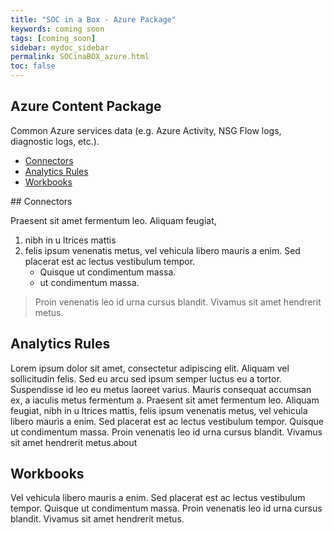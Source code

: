 ```yaml
---
title: "SOC in a Box - Azure Package"
keywords: coming soon
tags: [coming_soon]
sidebar: mydoc_sidebar
permalink: SOCinaBOX_azure.html
toc: false
---
```


## Azure Content Package

Common Azure services data (e.g. Azure Activity, NSG Flow logs, diagnostic logs, etc.).

<ul id="profileTabs" class="nav nav-tabs">
    <li class="active"><a class="noCrossRef" href="#profile" data-toggle="tab">Connectors</a></li>
    <li><a class="noCrossRef" href="#about" data-toggle="tab">Analytics Rules</a></li>
    <li><a class="noCrossRef" href="#match" data-toggle="tab">Workbooks</a></li>
</ul>
  <div class="tab-content">
<div role="tabpanel" class="tab-pane active" id="connectors" markdown="1">
## Connectors

Praesent sit amet fermentum leo. Aliquam feugiat, 

1.  nibh in u ltrices mattis
2.  felis ipsum venenatis metus, vel vehicula libero mauris a enim. Sed placerat est ac lectus vestibulum tempor. 
    * Quisque ut condimentum massa. 
    * ut condimentum massa. 

> Proin venenatis leo id urna cursus blandit. Vivamus sit amet hendrerit metus.
</div>

<div role="tabpanel" class="tab-pane" id="analyticsrules">
    <h2>Analytics Rules</h2>
    <p>Lorem ipsum dolor sit amet, consectetur adipiscing elit. Aliquam vel sollicitudin felis. Sed eu arcu sed ipsum semper luctus eu a tortor. Suspendisse id leo eu metus laoreet varius. Mauris consequat accumsan ex, a iaculis metus fermentum a. Praesent sit amet fermentum leo. Aliquam feugiat, nibh in u ltrices mattis, felis ipsum venenatis metus, vel vehicula libero mauris a enim. Sed placerat est ac lectus vestibulum tempor. Quisque ut condimentum massa. Proin venenatis leo id urna cursus blandit. Vivamus sit amet hendrerit metus.about</p></div>

<div role="tabpanel" class="tab-pane" id="workbooks">
    <h2>Workbooks</h2>
    <p>Vel vehicula libero mauris a enim. Sed placerat est ac lectus vestibulum tempor. Quisque ut condimentum massa. Proin venenatis leo id urna cursus blandit. Vivamus sit amet hendrerit metus.</p>
</div>
</div>


